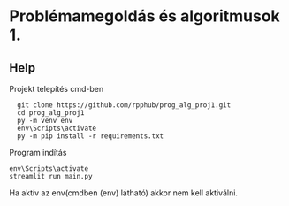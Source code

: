 # Problémamegoldás és algoritmusok 1.
## Help
Projekt telepítés cmd-ben
```
  git clone https://github.com/rpphub/prog_alg_proj1.git
  cd prog_alg_proj1
  py -m venv env
  env\Scripts\activate
  py -m pip install -r requirements.txt
```

Program indítás

```
env\Scripts\activate
streamlit run main.py
```
Ha aktív az env(cmdben (env) látható) akkor nem kell aktiválni.
